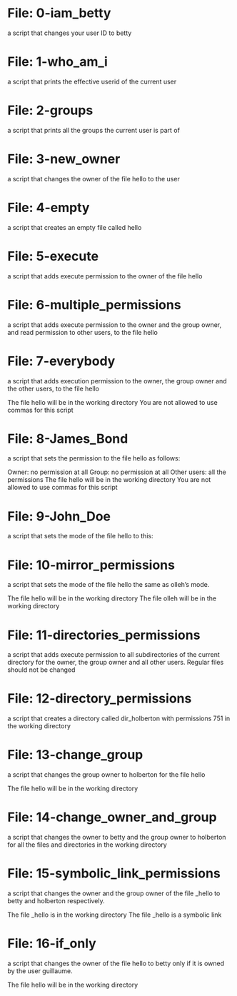 # File: 0-iam_betty
a script that changes your user ID to betty

# File: 1-who_am_i
a script that prints the effective userid of the current user

# File: 2-groups
a script that prints all the groups the current user is part of

# File: 3-new_owner
a script that changes the owner of the file hello to the user

# File: 4-empty
a script that creates an empty file called hello

# File: 5-execute
a script that adds execute permission to the owner of the file hello

# File: 6-multiple_permissions
a script that adds execute permission to the owner and the group owner, and read permission to other users, to the file hello

# File: 7-everybody
a script that adds execution permission to the owner, the group owner and the other users, to the file hello

The file hello will be in the working directory
You are not allowed to use commas for this script

# File: 8-James_Bond
a script that sets the permission to the file hello as follows:

Owner: no permission at all
Group: no permission at all
Other users: all the permissions
The file hello will be in the working directory You are not allowed to use commas for this script

# File: 9-John_Doe
a script that sets the mode of the file hello to this:

# File: 10-mirror_permissions
a script that sets the mode of the file hello the same as olleh’s mode.

The file hello will be in the working directory
The file olleh will be in the working directory

# File: 11-directories_permissions
a script that adds execute permission to all subdirectories of the current directory for the owner, the group owner and all other users. Regular files should not be changed

# File: 12-directory_permissions
a script that creates a directory called dir_holberton with permissions 751 in the working directory

# File: 13-change_group
a script that changes the group owner to holberton for the file hello

The file hello will be in the working directory

# File: 14-change_owner_and_group
a script that changes the owner to betty and the group owner to holberton for all the files and directories in the working directory

# File: 15-symbolic_link_permissions
a script that changes the owner and the group owner of the file _hello to betty and holberton respectively.

The file _hello is in the working directory
The file _hello is a symbolic link

# File: 16-if_only
a script that changes the owner of the file hello to betty only if it is owned by the user guillaume.

The file hello will be in the working directory